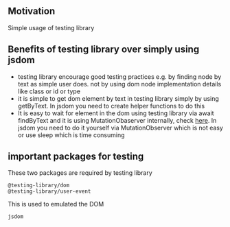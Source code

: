 <h2>Motivation</h2>
Simple usage of testing library

<h2>Benefits of testing library over simply using jsdom</h2>
<ul>
<li>testing library encourage good testing practices e.g. by finding node by text as simple user does. not by using dom node implementation details like class or id or type </li>
<li>it is simple to get dom element by text in testing library simply by using getByText. In jsdom you need to create helper functions to do this</li>
<li>It is easy to wait for element in the dom using testing library via await findByText and it is using MutationObaserver internally, check <a href='https://www.youtube.com/watch?v=kVS78Ztq9RY'>here</a>. In jsdom you need to do it yourself via MutationObserver which is not easy or use sleep which is time consuming</li>
</ul>

<h2>important packages for testing</h2>

These two packages are required by testing library
```
@testing-library/dom
@testing-library/user-event
```

This is used to emulated the DOM
```
jsdom
```
